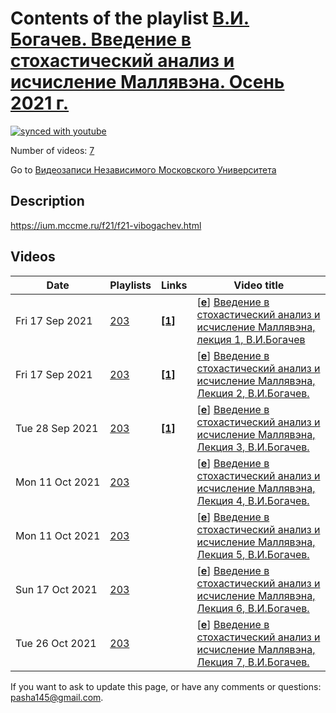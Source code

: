 # Contents of the playlist [В.И. Богачев. Введение в стохастический анализ и исчисление Маллявэна. Осень 2021 г.](https://www.youtube.com/playlist?list=PLp9ABVh6_x4G5gt4gk68XAuHbpTmYuvl0)

[![synced with youtube](https://img.shields.io/github/last-commit/mathphysschool/mathphysschool.github.io/autoupdate1?label=synced%20with%20youtube)](https://github.com/mathphysschool/mathphysschool.github.io/commits/autoupdate1)

Number of videos: [7](#videos)

Go to [Видеозаписи Независимого Московского Университета](../README.md)

## Description

<https://ium.mccme.ru/f21/f21-vibogachev.html>

## Videos

|Date|Playlists|Links|Video title|
|---|---|---|---|
| Fri&nbsp;17&nbsp;Sep&nbsp;2021 | [203](../playlists/203 "В.И. Богачев. Введение в стохастический анализ и исчисление Маллявэна. Осень 2021 г.") | [**[1]**](https://ium.mccme.ru/f21/f21-vibogachev.html) | [[**e**](https://studio.youtube.com/video/WdsoEjpnE_o/edit "Edit")] [Введение в стохастический анализ и исчисление Маллявэна, лекция 1, В.И.Богачев](https://www.youtube.com/watch?v=WdsoEjpnE_o&list=PLp9ABVh6_x4G5gt4gk68XAuHbpTmYuvl0 "https://ium.mccme.ru/f21/f21-vibogachev.html") |
| Fri&nbsp;17&nbsp;Sep&nbsp;2021 | [203](../playlists/203 "В.И. Богачев. Введение в стохастический анализ и исчисление Маллявэна. Осень 2021 г.") | [**[1]**](https://ium.mccme.ru/f21/f21-vibogachev.html) | [[**e**](https://studio.youtube.com/video/nAQ3AtbH3iw/edit "Edit")] [Введение в стохастический анализ и исчисление Маллявэна, Лекция 2, В.И.Богачев.](https://www.youtube.com/watch?v=nAQ3AtbH3iw&list=PLp9ABVh6_x4G5gt4gk68XAuHbpTmYuvl0 "https://ium.mccme.ru/f21/f21-vibogachev.html") |
| Tue&nbsp;28&nbsp;Sep&nbsp;2021 | [203](../playlists/203 "В.И. Богачев. Введение в стохастический анализ и исчисление Маллявэна. Осень 2021 г.") | [**[1]**](https://ium.mccme.ru/f21/f21-vibogachev.html) | [[**e**](https://studio.youtube.com/video/WDm4OEDD4_0/edit "Edit")] [Введение в стохастический анализ и исчисление Маллявэна, Лекция 3, В.И.Богачев.](https://www.youtube.com/watch?v=WDm4OEDD4_0&list=PLp9ABVh6_x4G5gt4gk68XAuHbpTmYuvl0 "Подробнее о курсе: https://ium.mccme.ru/f21/f21-vibogachev.html") |
| Mon&nbsp;11&nbsp;Oct&nbsp;2021 | [203](../playlists/203 "В.И. Богачев. Введение в стохастический анализ и исчисление Маллявэна. Осень 2021 г.") |  | [[**e**](https://studio.youtube.com/video/CAixSfNZYiM/edit "Edit")] [Введение в стохастический анализ и исчисление Маллявэна, Лекция 4, В.И.Богачев.](https://www.youtube.com/watch?v=CAixSfNZYiM&list=PLp9ABVh6_x4G5gt4gk68XAuHbpTmYuvl0 "29.09.2021 г.") |
| Mon&nbsp;11&nbsp;Oct&nbsp;2021 | [203](../playlists/203 "В.И. Богачев. Введение в стохастический анализ и исчисление Маллявэна. Осень 2021 г.") |  | [[**e**](https://studio.youtube.com/video/VLOZAHxldU8/edit "Edit")] [Введение в стохастический анализ и исчисление Маллявэна, Лекция 5, В.И.Богачев.](https://www.youtube.com/watch?v=VLOZAHxldU8&list=PLp9ABVh6_x4G5gt4gk68XAuHbpTmYuvl0 "06.10.2021 г.") |
| Sun&nbsp;17&nbsp;Oct&nbsp;2021 | [203](../playlists/203 "В.И. Богачев. Введение в стохастический анализ и исчисление Маллявэна. Осень 2021 г.") |  | [[**e**](https://studio.youtube.com/video/IEyhLxbJB2I/edit "Edit")] [Введение в стохастический анализ и исчисление Маллявэна, Лекция 6, В.И.Богачев.](https://www.youtube.com/watch?v=IEyhLxbJB2I&list=PLp9ABVh6_x4G5gt4gk68XAuHbpTmYuvl0) |
| Tue&nbsp;26&nbsp;Oct&nbsp;2021 | [203](../playlists/203 "В.И. Богачев. Введение в стохастический анализ и исчисление Маллявэна. Осень 2021 г.") |  | [[**e**](https://studio.youtube.com/video/1UWFxa5dBxo/edit "Edit")] [Введение в стохастический анализ и исчисление Маллявэна, Лекция 7, В.И.Богачев.](https://www.youtube.com/watch?v=1UWFxa5dBxo&list=PLp9ABVh6_x4G5gt4gk68XAuHbpTmYuvl0) |


 If you want to ask to update this page, or have any comments or questions: <pasha145@gmail.com>.